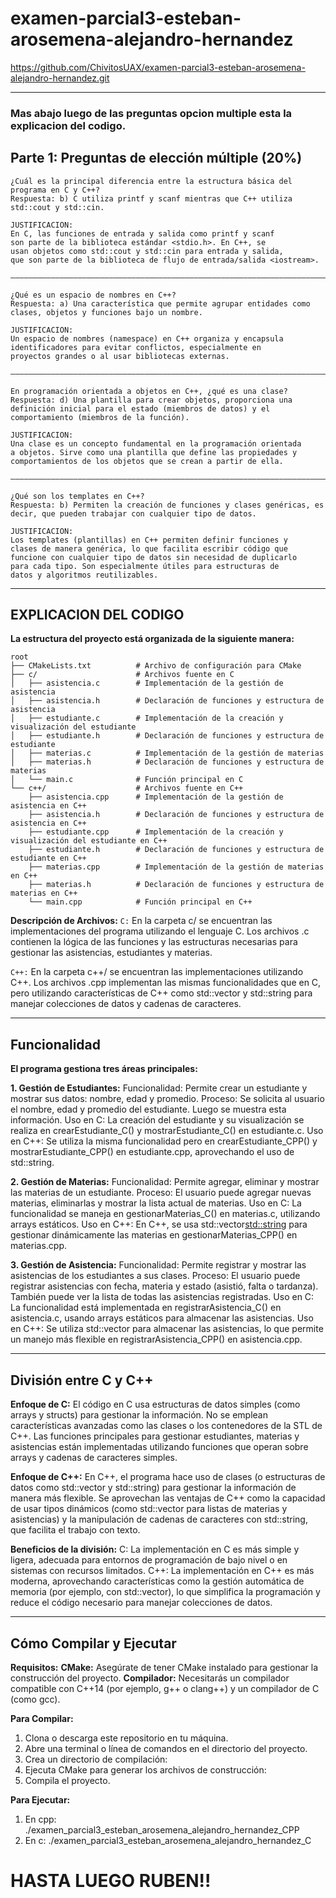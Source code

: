 # examen-parcial3-esteban-arosemena-alejandro-hernandez

https://github.com/ChivitosUAX/examen-parcial3-esteban-arosemena-alejandro-hernandez.git

***

### Mas abajo luego de las preguntas opcion multiple esta la explicacion del codigo.
## **Parte 1: Preguntas de elección múltiple (20%)**

```
¿Cuál es la principal diferencia entre la estructura básica del programa en C y C++?
Respuesta: b) C utiliza printf y scanf mientras que C++ utiliza std::cout y std::cin.

JUSTIFICACION:
En C, las funciones de entrada y salida como printf y scanf
son parte de la biblioteca estándar <stdio.h>. En C++, se
usan objetos como std::cout y std::cin para entrada y salida,
que son parte de la biblioteca de flujo de entrada/salida <iostream>.

———————————————————————————————————————————————————————————————————————————————————

¿Qué es un espacio de nombres en C++?
Respuesta: a) Una característica que permite agrupar entidades como clases, objetos y funciones bajo un nombre.

JUSTIFICACION:
Un espacio de nombres (namespace) en C++ organiza y encapsula
identificadores para evitar conflictos, especialmente en
proyectos grandes o al usar bibliotecas externas.

———————————————————————————————————————————————————————————————————————————————————

En programación orientada a objetos en C++, ¿qué es una clase?
Respuesta: d) Una plantilla para crear objetos, proporciona una definición inicial para el estado (miembros de datos) y el comportamiento (miembros de la función).

JUSTIFICACION:
Una clase es un concepto fundamental en la programación orientada
a objetos. Sirve como una plantilla que define las propiedades y
comportamientos de los objetos que se crean a partir de ella.

———————————————————————————————————————————————————————————————————————————————————

¿Qué son los templates en C++?
Respuesta: b) Permiten la creación de funciones y clases genéricas, es decir, que pueden trabajar con cualquier tipo de datos.

JUSTIFICACION:
Los templates (plantillas) en C++ permiten definir funciones y
clases de manera genérica, lo que facilita escribir código que
funcione con cualquier tipo de datos sin necesidad de duplicarlo
para cada tipo. Son especialmente útiles para estructuras de
datos y algoritmos reutilizables.
```

***

## EXPLICACION DEL CODIGO
**La estructura del proyecto está organizada de la siguiente manera:**

```
root
├── CMakeLists.txt          # Archivo de configuración para CMake
├── c/                      # Archivos fuente en C
│   ├── asistencia.c        # Implementación de la gestión de asistencia
│   ├── asistencia.h        # Declaración de funciones y estructura de asistencia
│   ├── estudiante.c        # Implementación de la creación y visualización del estudiante
│   ├── estudiante.h        # Declaración de funciones y estructura de estudiante
│   ├── materias.c          # Implementación de la gestión de materias
│   ├── materias.h          # Declaración de funciones y estructura de materias
│   └── main.c              # Función principal en C
└── c++/                    # Archivos fuente en C++
    ├── asistencia.cpp      # Implementación de la gestión de asistencia en C++
    ├── asistencia.h        # Declaración de funciones y estructura de asistencia en C++
    ├── estudiante.cpp      # Implementación de la creación y visualización del estudiante en C++
    ├── estudiante.h        # Declaración de funciones y estructura de estudiante en C++
    ├── materias.cpp        # Implementación de la gestión de materias en C++
    ├── materias.h          # Declaración de funciones y estructura de materias en C++
    └── main.cpp            # Función principal en C++
```

**Descripción de Archivos:**
`C:` En la carpeta c/ se encuentran las implementaciones del programa utilizando el lenguaje C. Los archivos .c contienen la lógica de las funciones y las estructuras necesarias para gestionar las asistencias, estudiantes y materias.

`C++:` En la carpeta c++/ se encuentran las implementaciones utilizando C++. Los archivos .cpp implementan las mismas funcionalidades que en C, pero utilizando características de C++ como std::vector y std::string para manejar colecciones de datos y cadenas de caracteres.

***

## Funcionalidad
**El programa gestiona tres áreas principales:**

**1. Gestión de Estudiantes:**
Funcionalidad: Permite crear un estudiante y mostrar sus datos: nombre, edad y promedio.
Proceso:
Se solicita al usuario el nombre, edad y promedio del estudiante.
Luego se muestra esta información.
Uso en C: La creación del estudiante y su visualización se realiza en crearEstudiante_C() y mostrarEstudiante_C() en estudiante.c.
Uso en C++: Se utiliza la misma funcionalidad pero en crearEstudiante_CPP() y mostrarEstudiante_CPP() en estudiante.cpp, aprovechando el uso de std::string.


**2. Gestión de Materias:**
Funcionalidad: Permite agregar, eliminar y mostrar las materias de un estudiante.
Proceso:
El usuario puede agregar nuevas materias, eliminarlas y mostrar la lista actual de materias.
Uso en C: La funcionalidad se maneja en gestionarMaterias_C() en materias.c, utilizando arrays estáticos.
Uso en C++: En C++, se usa std::vector<std::string> para gestionar dinámicamente las materias en gestionarMaterias_CPP() en materias.cpp.


**3. Gestión de Asistencia:**
Funcionalidad: Permite registrar y mostrar las asistencias de los estudiantes a sus clases.
Proceso:
El usuario puede registrar asistencias con fecha, materia y estado (asistió, falta o tardanza).
También puede ver la lista de todas las asistencias registradas.
Uso en C: La funcionalidad está implementada en registrarAsistencia_C() en asistencia.c, usando arrays estáticos para almacenar las asistencias.
Uso en C++: Se utiliza std::vector<Asistencia> para almacenar las asistencias, lo que permite un manejo más flexible en registrarAsistencia_CPP() en asistencia.cpp.

***

## División entre C y C++

**Enfoque de C:**
El código en C usa estructuras de datos simples (como arrays y structs) para gestionar la información. No se emplean características avanzadas como las clases o los contenedores de la STL de C++.
Las funciones principales para gestionar estudiantes, materias y asistencias están implementadas utilizando funciones que operan sobre arrays y cadenas de caracteres simples.

**Enfoque de C++:**
En C++, el programa hace uso de clases (o estructuras de datos como std::vector y std::string) para gestionar la información de manera más flexible.
Se aprovechan las ventajas de C++ como la capacidad de usar tipos dinámicos (como std::vector para listas de materias y asistencias) y la manipulación de cadenas de caracteres con std::string, que facilita el trabajo con texto.

**Beneficios de la división:**
C: La implementación en C es más simple y ligera, adecuada para entornos de programación de bajo nivel o en sistemas con recursos limitados.
C++: La implementación en C++ es más moderna, aprovechando características como la gestión automática de memoria (por ejemplo, con std::vector), lo que simplifica la programación y reduce el código necesario para manejar colecciones de datos.

***

## Cómo Compilar y Ejecutar

**Requisitos:**
**CMake:** Asegúrate de tener CMake instalado para gestionar la construcción del proyecto.
**Compilador:** Necesitarás un compilador compatible con C++14 (por ejemplo, g++ o clang++) y un compilador de C (como gcc).

**Para Compilar:**
1. Clona o descarga este repositorio en tu máquina.
2. Abre una terminal o línea de comandos en el directorio del proyecto.
3. Crea un directorio de compilación:
4. Ejecuta CMake para generar los archivos de construcción:
5. Compila el proyecto.

**Para Ejecutar:**
1. En cpp: ./examen_parcial3_esteban_arosemena_alejandro_hernandez_CPP
2. En c: ./examen_parcial3_esteban_arosemena_alejandro_hernandez_C

# HASTA LUEGO RUBEN!!
